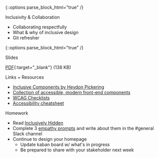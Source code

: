 {::options parse_block_html="true" /}
<section class="accordion-wrapper">

<div class="accordion-title js-trigger-content-toggle">
Inclusivity & Collaboration
</div>

- Collaborating respectfully
- What & why of inclusive design
- Git refresher

{::options parse_block_html="true" /}
<div class="accordion-title has-no-content js-content-toggle-ignore">

Slides

[PDF](files/w08-feedback-inclusion.min.pdf){:target="_blank"} (138 KB)

</div>

<div class="accordion-title js-trigger-content-toggle">
Links + Resources
</div>

- [Inclusive Components by Heydon Pickering](https://inclusive-components.design/)
- [Collection of accessible, modern front-end components](https://frend.co/)
- [WCAG Checklists](https://www.wuhcag.com/wcag-checklist/)
- [Accessibility cheatsheet](https://moritzgiessmann.de/accessibility-cheatsheet/)

<div class="accordion-title js-trigger-content-toggle">
Homework
</div>

- Read [Inclusively Hidden](https://www.scottohara.me/blog/2017/04/14/inclusively-hidden.html)
- Complete 3 [empathy prompts](https://empathyprompts.net/) and write about them in the #general Slack channel
- Continue to design your homepage
  - Update kaban board w/ what's in progress
  - Be prepared to share with your stakeholder next week

</section>
